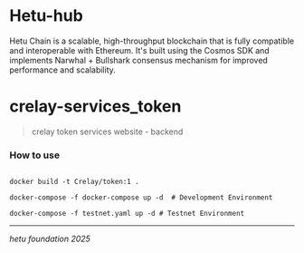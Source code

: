 # Hetu-hub

Hetu Chain is a scalable, high-throughput blockchain that is fully compatible and interoperable with Ethereum. It's built using the Cosmos SDK and implements Narwhal + Bullshark consensus mechanism for improved performance and scalability.


# crelay-services_token

> crelay token services website - backend

### How to use

```shell

docker build -t Crelay/token:1 .

docker-compose -f docker-compose up -d  # Development Environment

docker-compose -f testnet.yaml up -d # Testnet Environment

```

-----
_hetu foundation 2025_
